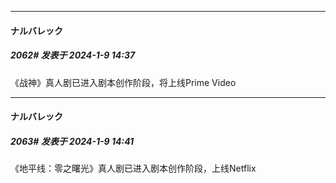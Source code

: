 
*****

####  ナルバレック  
##### 2062#       发表于 2024-1-9 14:37

《战神》真人剧已进入剧本创作阶段，将上线Prime Video

*****

####  ナルバレック  
##### 2063#       发表于 2024-1-9 14:41

《地平线：零之曙光》真人剧已进入剧本创作阶段，上线Netflix

